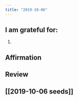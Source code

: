 ```yaml
---
title: "2019-10-06"
---
```

## I am grateful for:
1. 

## Affirmation

## Review



## [[2019-10-06 seeds]]
